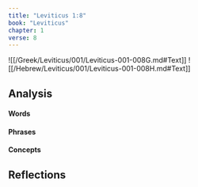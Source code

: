 ```yaml
---
title: "Leviticus 1:8"
book: "Leviticus"
chapter: 1
verse: 8
---
```

![[/Greek/Leviticus/001/Leviticus-001-008G.md#Text]]
![[/Hebrew/Leviticus/001/Leviticus-001-008H.md#Text]]

## Analysis

#### Words

#### Phrases

#### Concepts

## Reflections
